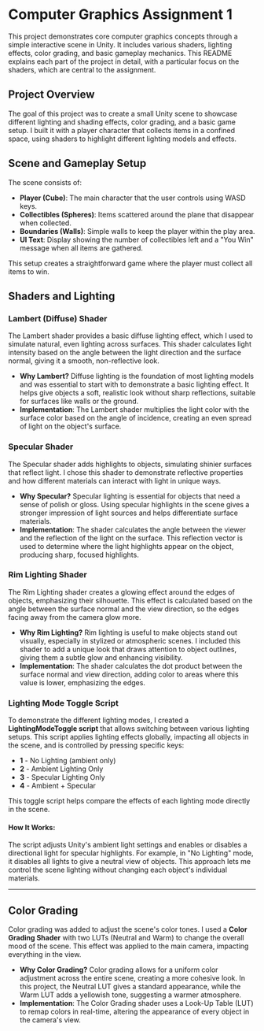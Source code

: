 # Computer Graphics Assignment 1

This project demonstrates core computer graphics concepts through a simple interactive scene in Unity. It includes various shaders, lighting effects, color grading, and basic gameplay mechanics. This README explains each part of the project in detail, with a particular focus on the shaders, which are central to the assignment.

## Project Overview

The goal of this project was to create a small Unity scene to showcase different lighting and shading effects, color grading, and a basic game setup. I built it with a player character that collects items in a confined space, using shaders to highlight different lighting models and effects.

## Scene and Gameplay Setup

The scene consists of:
- **Player (Cube)**: The main character that the user controls using WASD keys.
- **Collectibles (Spheres)**: Items scattered around the plane that disappear when collected.
- **Boundaries (Walls)**: Simple walls to keep the player within the play area.
- **UI Text**: Display showing the number of collectibles left and a "You Win" message when all items are gathered.

This setup creates a straightforward game where the player must collect all items to win. 

## Shaders and Lighting

### Lambert (Diffuse) Shader
The Lambert shader provides a basic diffuse lighting effect, which I used to simulate natural, even lighting across surfaces. This shader calculates light intensity based on the angle between the light direction and the surface normal, giving it a smooth, non-reflective look. 

- **Why Lambert?** Diffuse lighting is the foundation of most lighting models and was essential to start with to demonstrate a basic lighting effect. It helps give objects a soft, realistic look without sharp reflections, suitable for surfaces like walls or the ground.
- **Implementation**: The Lambert shader multiplies the light color with the surface color based on the angle of incidence, creating an even spread of light on the object's surface.

### Specular Shader
The Specular shader adds highlights to objects, simulating shinier surfaces that reflect light. I chose this shader to demonstrate reflective properties and how different materials can interact with light in unique ways.

- **Why Specular?** Specular lighting is essential for objects that need a sense of polish or gloss. Using specular highlights in the scene gives a stronger impression of light sources and helps differentiate surface materials.
- **Implementation**: The shader calculates the angle between the viewer and the reflection of the light on the surface. This reflection vector is used to determine where the light highlights appear on the object, producing sharp, focused highlights.

### Rim Lighting Shader
The Rim Lighting shader creates a glowing effect around the edges of objects, emphasizing their silhouette. This effect is calculated based on the angle between the surface normal and the view direction, so the edges facing away from the camera glow more.

- **Why Rim Lighting?** Rim lighting is useful to make objects stand out visually, especially in stylized or atmospheric scenes. I included this shader to add a unique look that draws attention to object outlines, giving them a subtle glow and enhancing visibility.
- **Implementation**: The shader calculates the dot product between the surface normal and view direction, adding color to areas where this value is lower, emphasizing the edges.

### Lighting Mode Toggle Script
To demonstrate the different lighting modes, I created a **LightingModeToggle script** that allows switching between various lighting setups. This script applies lighting effects globally, impacting all objects in the scene, and is controlled by pressing specific keys:
- **1** - No Lighting (ambient only)
- **2** - Ambient Lighting Only
- **3** - Specular Lighting Only
- **4** - Ambient + Specular

This toggle script helps compare the effects of each lighting mode directly in the scene. 

#### How It Works:
The script adjusts Unity's ambient light settings and enables or disables a directional light for specular highlights. For example, in "No Lighting" mode, it disables all lights to give a neutral view of objects. This approach lets me control the scene lighting without changing each object's individual materials.

---

## Color Grading

Color grading was added to adjust the scene's color tones. I used a **Color Grading Shader** with two LUTs (Neutral and Warm) to change the overall mood of the scene. This effect was applied to the main camera, impacting everything in the view.

- **Why Color Grading?** Color grading allows for a uniform color adjustment across the entire scene, creating a more cohesive look. In this project, the Neutral LUT gives a standard appearance, while the Warm LUT adds a yellowish tone, suggesting a warmer atmosphere.
- **Implementation**: The Color Grading shader uses a Look-Up Table (LUT) to remap colors in real-time, altering the appearance of every object in the camera's view.